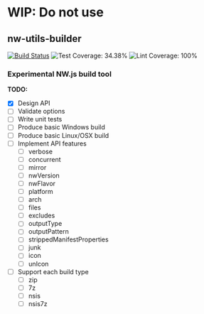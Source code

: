 

# WIP: Do not use


## nw-utils-builder

[![Build Status](https://travis-ci.org/nwutils/nw-utils-builder.svg?branch=master)](https://travis-ci.org/nwutils/nw-utils-builder) ![Test Coverage: 34.38%](https://img.shields.io/badge/Test%20Coverage-34.38%25-red.svg?logo=jest) ![Lint Coverage: 100%](https://img.shields.io/badge/Lint%20Coverage-100%25-brightgreen.svg?logo=eslint)

<!--
![Node Support >=1.0.0](https://img.shields.io/badge/Node-%3E%3D1.0.0-brightgreen.svg?logo=node.js)
-->


### Experimental NW.js build tool


**TODO:**

* [x] Design API
* [ ] Validate options
* [ ] Write unit tests
* [ ] Produce basic Windows build
* [ ] Produce basic Linux/OSX build
* [ ] Implement API features
   * [ ] verbose
   * [ ] concurrent
   * [ ] mirror
   * [ ] nwVersion
   * [ ] nwFlavor
   * [ ] platform
   * [ ] arch
   * [ ] files
   * [ ] excludes
   * [ ] outputType
   * [ ] outputPattern
   * [ ] strippedManifestProperties
   * [ ] junk
   * [ ] icon
   * [ ] unIcon
* [ ] Support each build type
   * [ ] zip
   * [ ] 7z
   * [ ] nsis
   * [ ] nsis7z
